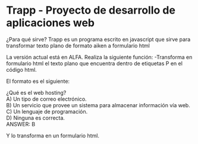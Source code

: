 # Trapp - Proyecto de desarrollo de aplicaciones web

¿Para qué sirve?
Trapp es un programa escrito en javascript que sirve para transformar texto plano de formato aiken a formulario html

La versión actual está en ALFA. Realiza la siguiente función:
-Transforma en formulario html el texto plano que encuentra dentro de etiquetas P en el código html.

El formato es el siguiente:


¿Qué es el web hosting?</br>
A) Un tipo de correo electrónico.</br>
B) Un servicio que provee un sistema para almacenar información vía web.</br>
C) Un lenguaje de programación.</br>
D) Ninguna es correcta.</br>
ANSWER: B


Y lo transforma en un formulario html.
